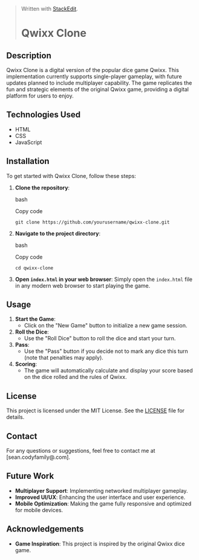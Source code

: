 > Written with [StackEdit](https://stackedit.io/).
> # Qwixx Clone

## Description

Qwixx Clone is a digital version of the popular dice game Qwixx. This implementation currently supports single-player gameplay, with future updates planned to include multiplayer capability. The game replicates the fun and strategic elements of the original Qwixx game, providing a digital platform for users to enjoy.

## Technologies Used

-   HTML
-   CSS
-   JavaScript

## Installation

To get started with Qwixx Clone, follow these steps:

1.  **Clone the repository**:
    
    bash
    
    Copy code
    
    `git clone https://github.com/yourusername/qwixx-clone.git` 
    
2.  **Navigate to the project directory**:
    
    bash
    
    Copy code
    
    `cd qwixx-clone` 
    
3.  **Open `index.html` in your web browser**: Simply open the `index.html` file in any modern web browser to start playing the game.

## Usage

1.  **Start the Game**:
    -   Click on the "New Game" button to initialize a new game session.
2.  **Roll the Dice**:
    -   Use the "Roll Dice" button to roll the dice and start your turn.
3.  **Pass**:
    -   Use the "Pass" button if you decide not to mark any dice this turn (note that penalties may apply).
4.  **Scoring**:
    -   The game will automatically calculate and display your score based on the dice rolled and the rules of Qwixx.

## License

This project is licensed under the MIT License. See the [LICENSE](LICENSE) file for details.

## Contact

For any questions or suggestions, feel free to contact me at [sean.codyfamily@.com].

## Future Work

-   **Multiplayer Support**: Implementing networked multiplayer gameplay.
-   **Improved UI/UX**: Enhancing the user interface and user experience.
-   **Mobile Optimization**: Making the game fully responsive and optimized for mobile devices.

## Acknowledgements

-   **Game Inspiration**: This project is inspired by the original Qwixx dice game.